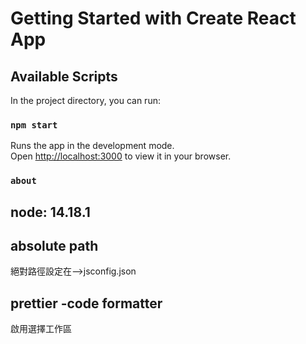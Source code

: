 # Getting Started with Create React App

## Available Scripts

In the project directory, you can run:

### `npm start`

Runs the app in the development mode.\
Open [http://localhost:3000](http://localhost:3000) to view it in your browser.

### `about`
## node: 14.18.1

 ## absolute path
  絕對路徑設定在-->jsconfig.json

 ## prettier -code formatter
  啟用選擇工作區

 